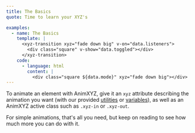 ```yaml
---
title: The Basics
quote: Time to learn your XYZ's

examples:
  - name: The Basics
    template: |
      <xyz-transition xyz="fade down big" v-on="data.listeners">
        <div class="square" v-show="data.toggled"></div>
      </xyz-transition>
    code:
      - language: html
        content: |
          <div class="square ${data.mode}" xyz="fade down big"></div>
---
```


To animate an element with AnimXYZ, give it an `xyz` attribute describing the animation you want (with our provided [utilities](#utilities) or [variables](#variables)), as well as an AnimXYZ active class such as `.xyz-in` or `.xyz-out`.

For simple animations, that's all you need, but keep on reading to see how much more you can do with it.